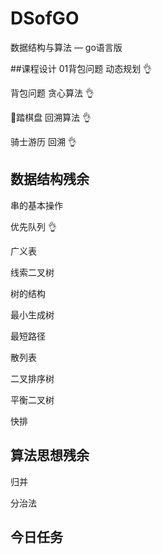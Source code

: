 # DSofGO
数据结构与算法 — go语言版

##课程设计
01背包问题  动态规划    👌
    
背包问题    贪心算法    👌    

🐎踏棋盘    回溯算法    👌

骑士游历    回溯       👌

## 数据结构残余
串的基本操作

优先队列            👌

广义表

线索二叉树

树的结构

最小生成树

最短路径

散列表

二叉排序树

平衡二叉树

快排

## 算法思想残余
归并

分治法

## 今日任务



